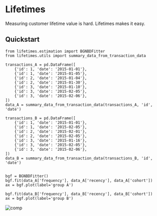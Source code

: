 # Lifetimes

Measuring customer lifetime value is hard. Lifetimes makes it easy. 

## Quickstart

    from lifetimes.estimation import BGNBDFitter
    from lifetimes.utils import summary_data_from_transaction_data

    transactions_A = pd.DataFrame([
        {'id': 1, 'date': '2015-01-01'},
        {'id': 1, 'date': '2015-01-05'},
        {'id': 2, 'date': '2015-01-04'},
        {'id': 2, 'date': '2015-01-30'},
        {'id': 3, 'date': '2015-01-10'},
        {'id': 3, 'date': '2015-02-05'},
        {'id': 3, 'date': '2015-02-06'},
    ])
    data_A = summary_data_from_transaction_data(transactions_A, 'id', 'date')

    transactions_B = pd.DataFrame([
        {'id': 1, 'date': '2015-01-01'},
        {'id': 1, 'date': '2015-02-05'},
        {'id': 2, 'date': '2015-02-01'},
        {'id': 2, 'date': '2015-02-05'},
        {'id': 3, 'date': '2015-01-16'},
        {'id': 3, 'date': '2015-02-05'},
        {'id': 3, 'date': '2015-02-06'},
    ])
    data_B = summary_data_from_transaction_data(transactions_B, 'id', 'date')


    bgf = BGNBDFitter()
    bgf.fit(data_A['frequency'], data_A['recency'], data_A['cohort'])
    ax = bgf.plot(label='group A')

    bgf.fit(data_B['frequency'], data_B['recency'], data_B['cohort'])
    ax = bgf.plot(label='group B')


![comp](http://i.imgur.com/KK2zop0l.png)
